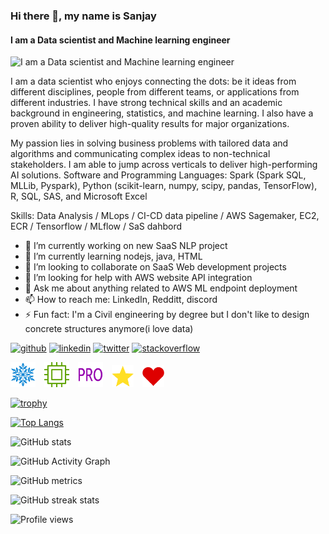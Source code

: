 ### Hi there 👋, my name is Sanjay
#### I am a Data scientist and Machine learning engineer
![I am a Data scientist and Machine learning engineer](https://images.ctfassets.net/fi0zmnwlsnja/1x7mMo2zklCM0LEtBXfsiP/0239af7c3393ba74ad91d62469c6f792/career-transition.png?w=980&q=50)

I am a data scientist who enjoys connecting the dots: be it ideas from different disciplines, people from different teams, or applications from different industries. I have strong technical skills and an academic background in engineering, statistics, and machine learning. I also have a proven ability to deliver high-quality results for major organizations.

My passion lies in solving business problems with tailored data and algorithms and communicating complex ideas to non-technical stakeholders. I am able to jump across verticals to deliver high-performing AI solutions.
Software and Programming Languages:
Spark (Spark SQL, MLLib, Pyspark), Python (scikit-learn,
numpy, scipy, pandas, TensorFlow), R, SQL, SAS, and
Microsoft Excel

Skills: Data Analysis / MLops / CI-CD data pipeline / AWS Sagemaker, EC2, ECR / Tensorflow / MLflow / SaS dahbord 

- 🔭 I’m currently working on new SaaS NLP project  
- 🌱 I’m currently learning nodejs, java, HTML 
- 👯 I’m looking to collaborate on SaaS Web development projects 
- 🤔 I’m looking for help with AWS website API integration  
- 💬 Ask me about anything related to AWS ML endpoint deployment  
- 📫 How to reach me: LinkedIn, Redditt, discord 
- ⚡ Fun fact: I'm a Civil engineering by degree but I don't like to design concrete structures anymore(i love data) 


[<img src='https://cdn.jsdelivr.net/npm/simple-icons@3.0.1/icons/github.svg' alt='github' height='40'>](https://github.com/Sanpme66)  [<img src='https://cdn.jsdelivr.net/npm/simple-icons@3.0.1/icons/linkedin.svg' alt='linkedin' height='40'>](https://www.linkedin.com/in/sanjaygowda6/)  [<img src='https://cdn.jsdelivr.net/npm/simple-icons@3.0.1/icons/twitter.svg' alt='twitter' height='40'>](https://twitter.com/Sanjay_Gowda06)  [<img src='https://cdn.jsdelivr.net/npm/simple-icons@3.0.1/icons/stackoverflow.svg' alt='stackoverflow' height='40'>](https://stackoverflow.com/users/16583501)  

<a href='https://archiveprogram.github.com/'><img src='https://raw.githubusercontent.com/acervenky/animated-github-badges/master/assets/acbadge.gif' width='40' height='40'></a> <a href='https://docs.github.com/en/developers'><img src='https://raw.githubusercontent.com/acervenky/animated-github-badges/master/assets/devbadge.gif' width='40' height='40'></a> <a href='https://github.com/pricing'><img src='https://raw.githubusercontent.com/acervenky/animated-github-badges/master/assets/pro.gif' width='40' height='40'></a> <a href='https://stars.github.com/'><img src='https://raw.githubusercontent.com/acervenky/animated-github-badges/master/assets/starbadge.gif' width='35' height='35'></a> <a href='https://docs.github.com/en/github/supporting-the-open-source-community-with-github-sponsors'><img src='https://raw.githubusercontent.com/acervenky/animated-github-badges/master/assets/sponsorbadge.gif' width='35' height='35'></a> 

[![trophy](https://github-profile-trophy.vercel.app/?username=Sanpme66)](https://github.com/ryo-ma/github-profile-trophy)

[![Top Langs](https://github-readme-stats.vercel.app/api/top-langs/?username=Sanpme66)](https://github.com/anuraghazra/github-readme-stats)

![GitHub stats](https://github-readme-stats.vercel.app/api?username=Sanpme66&show_icons=true&count_private=true)  

![GitHub Activity Graph](https://activity-graph.herokuapp.com/graph?username=Sanpme66)  

![GitHub metrics](https://metrics.lecoq.io/Sanpme66)  

![GitHub streak stats](https://github-readme-streak-stats.herokuapp.com/?user=Sanpme66)  

![Profile views](https://gpvc.arturio.dev/Sanpme66)  
